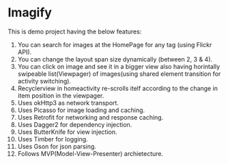 # Imagify

This is demo project having the below features:

1. You can search for images at the HomePage for any tag (using Flickr API).
2. You can change the layout span size dynamically (between 2, 3 & 4).
3. You can click on image and see it in a bigger view also having horintally swipeable list(Viewpager) of images(using shared element transition for activity switching).
4. Recyclerview in homeactivity re-scrolls itelf according to the change in item position in the viewpager.
5. Uses okHttp3 as network transport.
6. Uses Picasso for image loading and caching.
7. Uses Retrofit for networking  and response caching.
8. Uses Dagger2 for dependency injection.
9. Uses ButterKnife for view injection.
10. Uses Timber for logging.
11. Uses Gson for json parsing.
12. Follows MVP(Model-View-Presenter) archietecture.
